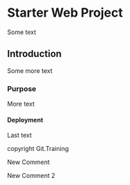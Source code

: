 # Starter Web Project

Some text

## Introduction
Some more text

### Purpose
More text

#### Deployment

Last text

copyright Git.Training

New Comment


New Comment 2